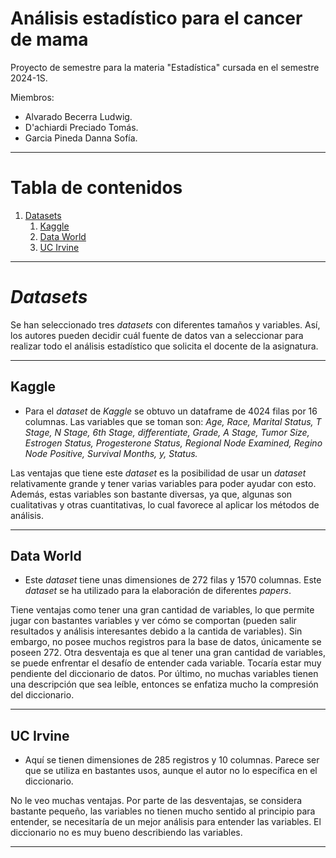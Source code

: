 # Análisis estadístico para el cancer de mama
Proyecto de semestre para la materia "Estadística" cursada en el semestre 2024-1S. 

Miembros: 

- Alvarado Becerra Ludwig.
- D'achiardi Preciado Tomás.
- Garcia Pineda Danna Sofía.

---

# Tabla de contenidos
1. [Datasets](#datasets)
    1. [Kaggle](#kaggle)
    2. [Data World](#data-world)
    3. [UC Irvine](#uc-irvine)

---

# *Datasets* 
Se han seleccionado tres *datasets* con diferentes tamaños y variables. Así, los autores pueden decidir cuál fuente de datos van a seleccionar para realizar todo el análisis estadístico que
solicita el docente de la asignatura. 

---

## Kaggle 
- Para el *dataset* de *Kaggle* se obtuvo un dataframe de 4024 filas por 16 columnas. Las variables que se toman son: *Age, Race, Marital Status, T Stage, N Stage, 6th Stage,*
*differentiate, Grade, A Stage, Tumor Size, Estrogen Status, Progesterone Status, Regional Node Examined, Regino Node Positive, Survival Months, y, Status.*

Las ventajas que tiene este *dataset* es la posibilidad de usar un *dataset* relativamente grande y tener varias variables para poder ayudar con esto. Además, estas 
variables son bastante diversas, ya que, algunas son cualitativas y otras cuantitativas, lo cual favorece al aplicar los métodos de análisis.

---

## Data World 
- Este *dataset* tiene unas dimensiones de 272 filas y 1570 columnas. Este *dataset* se ha utilizado para la elaboración de diferentes *papers*.

Tiene ventajas como tener una gran cantidad de variables, lo que permite jugar con bastantes variables y ver cómo se comportan (pueden salir resultados y análisis interesantes
debido a la cantida de variables). Sin embargo, no posee muchos registros para la base de datos, únicamente se poseen 272. Otra desventaja es que al tener una gran 
cantidad de variables, se puede enfrentar el desafío de entender cada variable. Tocaría estar muy pendiente del diccionario de datos. Por último, no muchas variables 
tienen una descripción que sea leíble, entonces se enfatiza mucho la compresión del diccionario.

---

## UC Irvine 
- Aquí se tienen dimensiones de 285 registros y 10 columnas. Parece ser que se utiliza en bastantes usos, aunque el autor no lo específica en el diccionario.

No le veo muchas ventajas. Por parte de las desventajas, se considera bastante pequeño, las variables no tienen mucho sentido al principio para entender, se necesitaría de 
un mejor análisis para entender las variables. El diccionario no es muy bueno describiendo las variables.

---
